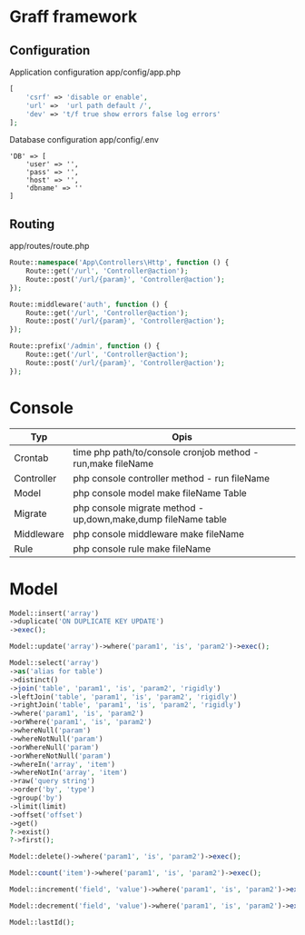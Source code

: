 # Graff framework

## Configuration

Application configuration app/config/app.php
```php
[
    'csrf' => 'disable or enable',
    'url' =>  'url path default /',
    'dev' => 't/f true show errors false log errors'
];
```

Database configuration app/config/.env

```dotenv
'DB' => [
    'user' => '',
    'pass' => '',
    'host' => '',
    'dbname' => ''
]
```

## Routing
app/routes/route.php
```php
Route::namespace('App\Controllers\Http', function () {
    Route::get('/url', 'Controller@action');
    Route::post('/url/{param}', 'Controller@action');
});

Route::middleware('auth', function () { 
    Route::get('/url', 'Controller@action');
    Route::post('/url/{param}', 'Controller@action');
});

Route::prefix('/admin', function () { 
    Route::get('/url', 'Controller@action');
    Route::post('/url/{param}', 'Controller@action');
});
```

# Console
| Typ | Opis |
| ------ | ------ |
| Crontab | time php path/to/console cronjob method - run,make fileName |
| Controller | php console controller method - run fileName |
| Model | php console model make fileName Table |
| Migrate | php console migrate method - up,down,make,dump fileName table |
| Middleware | php console middleware make fileName |
| Rule | php console rule make fileName |


# Model
```php
Model::insert('array')
->duplicate('ON DUPLICATE KEY UPDATE')
->exec();

Model::update('array')->where('param1', 'is', 'param2')->exec();

Model::select('array')
->as('alias for table')
->distinct()
->join('table', 'param1', 'is', 'param2', 'rigidly')
->leftJoin('table', 'param1', 'is', 'param2', 'rigidly')
->rightJoin('table', 'param1', 'is', 'param2', 'rigidly')
->where('param1', 'is', 'param2')
->orWhere('param1', 'is', 'param2')
->whereNull('param')
->whereNotNull('param')
->orWhereNull('param')
->orWhereNotNull('param')
->whereIn('array', 'item')
->whereNotIn('array', 'item')
->raw('query string')
->order('by', 'type')
->group('by')
->limit(limit)
->offset('offset')
->get()
?->exist()
?->first();

Model::delete()->where('param1', 'is', 'param2')->exec();

Model::count('item')->where('param1', 'is', 'param2')->exec();

Model::increment('field', 'value')->where('param1', 'is', 'param2')->exec();

Model::decrement('field', 'value')->where('param1', 'is', 'param2')->exec();

Model::lastId();
```
